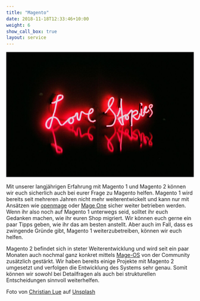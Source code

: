 ```yaml
---
title: "Magento"
date: 2018-11-18T12:33:46+10:00
weight: 6
show_call_box: true
layout: service
---
```


![christian-lue-flZavsQyeIk-unsplash.jpg](/images/services/christian-lue-flZavsQyeIk-unsplash.jpg)

Mit unserer langjährigen Erfahrung mit Magento 1 und Magento 2 können wir euch sicherlich auch bei eurer Frage zu Magento helfen.
Magento 1 wird bereits seit mehreren Jahren nicht mehr weiterentwickelt und kann nur mit Ansätzen wie [openmage](https://www.openmage.org/de/) oder [Mage One](https://mage-one.com/) sicher weiter betrieben werden.
Wenn ihr also noch auf Magento 1 unterwegs seid, solltet ihr euch Gedanken machen, wie ihr euren Shop migriert.
Wir können euch gerne ein paar Tipps geben, wie ihr das am besten anstellt.
Aber auch im Fall, dass es zwingende Gründe gibt, Magento 1 weiterzubetreiben, können wir euch helfen.

Magento 2 befindet sich in steter Weiterentwicklung und wird seit ein paar Monaten auch nochmal ganz konkret mittels [Mage-OS](https://mage-os.org/) von der Community zusätzlich gestärkt. 
Wir haben bereits einige Projekte mit Magento 2 umgesetzt und verfolgen die Entwicklung des Systems sehr genau.
Somit können wir sowohl bei Detailfragen als auch bei strukturellen Entscheidungen sinnvoll weiterhelfen.

Foto von <a href="https://unsplash.com/de/@christianlue?utm_content=creditCopyText&utm_medium=referral&utm_source=unsplash">Christian Lue</a> auf <a href="https://unsplash.com/de/fotos/rot-und-weiss-love-me-neonlicht-beschilderung-flZavsQyeIk?utm_content=creditCopyText&utm_medium=referral&utm_source=unsplash">Unsplash</a>
